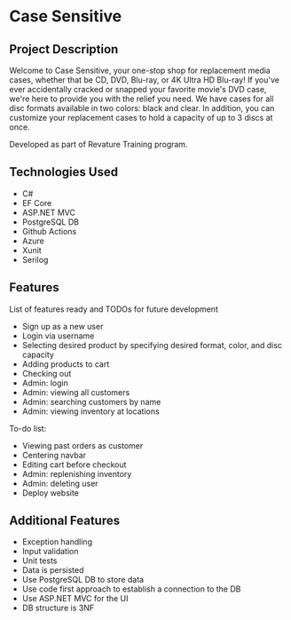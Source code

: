 # Case Sensitive

## Project Description

Welcome to Case Sensitive, your one-stop shop for replacement media cases, whether that be CD, DVD, Blu-ray, or 4K Ultra HD Blu-ray! If you've ever accidentally cracked or snapped your favorite movie's DVD case, we're here to provide you with the relief you need. We have cases for all disc formats available in two colors: black and clear. In addition, you can customize your replacement cases to hold a capacity of up to 3 discs at once.

Developed as part of Revature Training program.

## Technologies Used

* C#
* EF Core
* ASP.NET MVC
* PostgreSQL DB
* Github Actions
* Azure
* Xunit
* Serilog

## Features

List of features ready and TODOs for future development
* Sign up as a new user
* Login via username
* Selecting desired product by specifying desired format, color, and disc capacity
* Adding products to cart
* Checking out
* Admin: login
* Admin: viewing all customers
* Admin: searching customers by name
* Admin: viewing inventory at locations

To-do list:
* Viewing past orders as customer
* Centering navbar
* Editing cart before checkout
* Admin: replenishing inventory
* Admin: deleting user
* Deploy website

## Additional Features
* Exception handling
* Input validation
* Unit tests
* Data is persisted
* Use PostgreSQL DB to store data
* Use code first approach to establish a connection to the DB
* Use ASP.NET MVC for the UI
* DB structure is 3NF
